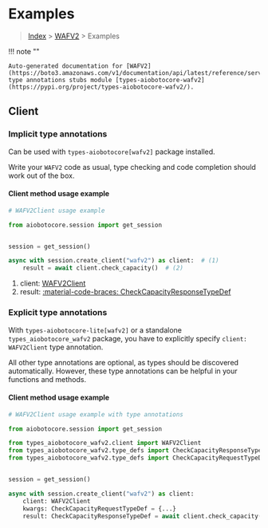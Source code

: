 # Examples

> [Index](../README.md) > [WAFV2](./README.md) > Examples

!!! note ""

    Auto-generated documentation for [WAFV2](https://boto3.amazonaws.com/v1/documentation/api/latest/reference/services/wafv2.html#wafv2)
    type annotations stubs module [types-aiobotocore-wafv2](https://pypi.org/project/types-aiobotocore-wafv2/).

## Client

### Implicit type annotations

Can be used with `types-aiobotocore[wafv2]` package installed.

Write your `WAFV2` code as usual,
type checking and code completion should work out of the box.



#### Client method usage example

```python
# WAFV2Client usage example

from aiobotocore.session import get_session


session = get_session()

async with session.create_client("wafv2") as client:  # (1)
    result = await client.check_capacity()  # (2)
```

1. client: [WAFV2Client](./client.md)
2. result: [:material-code-braces: CheckCapacityResponseTypeDef](./type_defs.md#checkcapacityresponsetypedef)






### Explicit type annotations

With `types-aiobotocore-lite[wafv2]`
or a standalone `types_aiobotocore_wafv2` package, you have to explicitly specify
`client: WAFV2Client` type annotation.

All other type annotations are optional, as types should be discovered automatically.
However, these type annotations can be helpful in your functions and methods.


#### Client method usage example

```python
# WAFV2Client usage example with type annotations

from aiobotocore.session import get_session

from types_aiobotocore_wafv2.client import WAFV2Client
from types_aiobotocore_wafv2.type_defs import CheckCapacityResponseTypeDef
from types_aiobotocore_wafv2.type_defs import CheckCapacityRequestTypeDef


session = get_session()

async with session.create_client("wafv2") as client:
    client: WAFV2Client
    kwargs: CheckCapacityRequestTypeDef = {...}
    result: CheckCapacityResponseTypeDef = await client.check_capacity(**kwargs)
```




